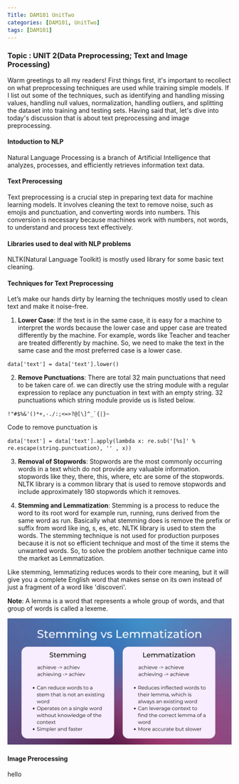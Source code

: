 ```yaml
---
Title: DAM101 UnitTwo
categories: [DAM101, UnitTwo]
tags: [DAM101]
---
```

### Topic : UNIT 2(Data Preprocessing; Text and Image Processing)

Warm greetings to all my readers! First things first, it's important to recollect on what preprocessing techniques are used while training simple models. If I list out some of the techniques, such as identifying and handling missing values, handling null values, normalization, handling outliers, and splitting the dataset into training and testing sets. Having said that, let's dive into today's discussion that is about text preprocessing and image preprocessing.

#### Intoduction to NLP

Natural Language Processing is a branch of Artificial Intelligence that analyzes, processes, and efficiently retrieves information text data.

#### Text Prerocessing

Text preprocessing is a crucial step in preparing text data for machine learning models. It involves cleaning the text to remove noise, such as emojis and punctuation, and converting words into numbers. This conversion is necessary because machines work with numbers, not words, to understand and process text effectively.

#### Libraries used to deal with NLP problems

NLTK(Natural Language Toolkit) is mostly used library for some basic text cleaning.

#### Techniques for Text Preprocessing

Let’s make our hands dirty by learning the techniques mostly used to clean text and make it noise-free.

1. **Lower Case**: If the text is in the same case, it is easy for a machine to interpret the words because the lower case and upper case are treated differently by the machine. For example, words like Teacher and teacher are treated differently by machine. So, we need to make the text in the same case and the most preferred case is a lower case.
```
data['text'] = data['text'].lower()
```

2. **Remove Punctuations**: There are total 32 main punctuations that need to be taken care of. we can directly use the string module with a regular expression to replace any punctuation in text with an empty string. 32 punctuations which string module provide us is listed below.
```
!"#$%&'()*+,-./:;<=>?@[\]^_`{|}~
```

Code to remove punctuation is
```
data['text'] = data['text'].apply(lambda x: re.sub('[%s]' % re.escape(string.punctuation), '' , x))
```

3. **Removal of Stopwords**: Stopwords are the most commonly occurring words in a text which do not provide any valuable information. stopwords like they, there, this, where, etc are some of the stopwords. NLTK library is a common library that is used to remove stopwords and include approximately 180 stopwords which it removes.

4. **Stemming and Lemmatization**: Stemming is a process to reduce the word to its root word for example run, running, runs derived from the same word as run. Basically what stemming does is remove the prefix or suffix from word like ing, s, es, etc. NLTK library is used to stem the words. The stemming technique is not used for production purposes because it is not so efficient technique and most of the time it stems the unwanted words. So, to solve the problem another technique came into the market as Lemmatization.

Like stemming, lemmatizing reduces words to their core meaning, but it will give you a complete English word that makes sense on its own instead of just a fragment of a word like 'discoveri'.

**Note**: A lemma is a word that represents a whole group of words, and that group of words is called a lexeme.

![alt text](../stemming_vs_lemmatization-1.png)

#### Image Prerocessing
hello